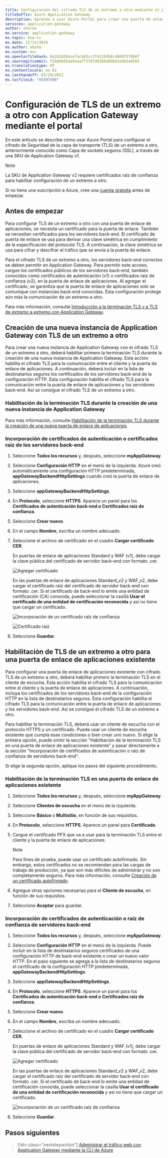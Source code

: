 ```yaml
---
title: Configuración del cifrado TLS de un extremo a otro mediante el portal
titleSuffix: Azure Application Gateway
description: Aprenda a usar Azure Portal para crear una puerta de enlace de aplicaciones con el cifrado TLS de un extremo a otro.
services: application-gateway
author: vhorne
ms.service: application-gateway
ms.topic: how-to
ms.date: 11/14/2019
ms.author: absha
ms.custom: mvc
ms.openlocfilehash: 6e2d1828acefacb03cc2f42193b8cd8897578b6f
ms.sourcegitcommit: f28ebb95ae9aaaff3f87d8388a09b41e0b3445b5
ms.translationtype: HT
ms.contentlocale: es-ES
ms.lasthandoff: 03/29/2021
ms.locfileid: "93397508"
---
```

# <a name="configure-end-to-end-tls-by-using-application-gateway-with-the-portal"></a>Configuración de TLS de un extremo a otro con Application Gateway mediante el portal

En este artículo se describe cómo usar Azure Portal para configurar el cifrado de Seguridad de la capa de transporte (TLS) de un extremo a otro, anteriormente conocido como Capa de sockets seguros (SSL), a través de una SKU de Application Gateway v1.

> [!NOTE]
> La SKU de Application Gateway v2 requiere certificados raíz de confianza para habilitar configuración de un extremo a otro.

Si no tiene una suscripción a Azure, cree una [cuenta gratuita](https://azure.microsoft.com/free/?WT.mc_id=A261C142F) antes de empezar.

## <a name="before-you-begin"></a>Antes de empezar

Para configurar TLS de un extremo a otro con una puerta de enlace de aplicaciones, se necesita un certificado para la puerta de enlace. También se necesitan certificados para los servidores back-end. El certificado de puerta de enlace se usa para derivar una clave simétrica en cumplimiento de la especificación del protocolo TLS. A continuación, la clave simétrica se usa para cifrar y descifrar el tráfico que se envía a la puerta de enlace. 

Para el cifrado TLS de un extremo a otro, los servidores back-end correctos se deben permitir en Application Gateway. Para permitir este acceso, cargue los certificados públicos de los servidores back-end, también conocidos como certificados de autenticación (v1) o certificados raíz de confianza (v2), en la puerta de enlace de aplicaciones. Al agregar el certificado, se garantiza que la puerta de enlace de aplicaciones solo se comunique con instancias back-end conocidas. Esta configuración protege aún más la comunicación de un extremo a otro.

Para más información, consulte [Introducción a la terminación TLS y a TLS de extremo a extremo con Application Gateway](./ssl-overview.md).

## <a name="create-a-new-application-gateway-with-end-to-end-tls"></a>Creación de una nueva instancia de Application Gateway con TLS de un extremo a otro

Para crear una nueva instancia de Application Gateway con el cifrado TLS de un extremo a otro, deberá habilitar primero la terminación TLS durante la creación de una nueva instancia de Application Gateway. Esta acción habilita el cifrado TLS para la comunicación entre el cliente y la puerta de enlace de aplicaciones. A continuación, deberá incluir en la lista de destinatarios seguros los certificados de los servidores back-end de la configuración HTTP. Esta configuración habilita el cifrado TLS para la comunicación entre la puerta de enlace de aplicaciones y los servidores back-end. Así se consigue el cifrado TLS de un extremo a otro.

### <a name="enable-tls-termination-while-creating-a-new-application-gateway"></a>Habilitación de la terminación TLS durante la creación de una nueva instancia de Application Gateway

Para más información, consulte [Habilitación de la terminación TLS durante la creación de una nueva puerta de enlace de aplicaciones](./create-ssl-portal.md).

### <a name="add-authenticationroot-certificates-of-back-end-servers"></a>Incorporación de certificados de autenticación o certificados raíz de los servidores back-end

1. Seleccione **Todos los recursos** y, después, seleccione **myAppGateway**.

2. Seleccione **Configuración HTTP** en el menú de la izquierda. Azure creó automáticamente una configuración HTTP predeterminada, **appGatewayBackendHttpSettings** cuando creó la puerta de enlace de aplicaciones. 

3. Seleccione **appGatewayBackendHttpSettings**.

4. En **Protocolo**, seleccione **HTTPS**. Aparece un panel para los **Certificados de autenticación back-end o Certificados raíz de confianza**.

5. Seleccione **Crear nuevo**.

6. En el campo **Nombre**, escriba un nombre adecuado.

7. Seleccione el archivo de certificado en el cuadro **Cargar certificado CER**.

   En puertas de enlace de aplicaciones Standard y WAF (v1), debe cargar la clave pública del certificado de servidor back-end con formato .cer.

   ![Agregar certificado](./media/end-to-end-ssl-portal/addcert.png)

   En las puertas de enlace de aplicaciones Standard_v2 y WAF_v2, debe cargar el certificado raíz del certificado de servidor back-end con formato .cer. Si el certificado de back-end lo emite una entidad de certificación (CA) conocida, puede seleccionar la casilla **Usar el certificado de una entidad de certificación reconocida** y así no tiene que cargar un certificado.

   ![Incorporación de un certificado raíz de confianza](./media/end-to-end-ssl-portal/trustedrootcert-portal.png)

   ![Certificado raíz](./media/end-to-end-ssl-portal/trustedrootcert.png)

8. Seleccione **Guardar**.

## <a name="enable-end-to-end-tls-for-an-existing-application-gateway"></a>Habilitación de TLS de un extremo a otro para una puerta de enlace de aplicaciones existente

Para configurar una puerta de enlace de aplicaciones existente con cifrado TLS de un extremo a otro, deberá habilitar primero la terminación TLS en el cliente de escucha. Esta acción habilita el cifrado TLS para la comunicación entre el cliente y la puerta de enlace de aplicaciones. A continuación, incluya los certificados de los servidores back-end de la configuración HTTP en la lista de destinatarios seguros. Esta configuración habilita el cifrado TLS para la comunicación entre la puerta de enlace de aplicaciones y los servidores back-end. Así se consigue el cifrado TLS de un extremo a otro.

Para habilitar la terminación TLS, deberá usar un cliente de escucha con el protocolo HTTPS y un certificado. Puede usar un cliente de escucha existente que cumpla esas condiciones o bien crear uno nuevo. Si elige la primera opción, puede omitir la sección "Habilitación de la terminación TLS en una puerta de enlace de aplicaciones existente" y pasar directamente a la sección "Incorporación de certificados de autenticación o raíz de confianza de servidores back-end".

Si elige la segunda opción, aplique los pasos del siguiente procedimiento.
### <a name="enable-tls-termination-in-an-existing-application-gateway"></a>Habilitación de la terminación TLS en una puerta de enlace de aplicaciones existente

1. Seleccione **Todos los recursos** y, después, seleccione **myAppGateway**.

2. Seleccione **Clientes de escucha** en el menú de la izquierda.

3. Seleccione **Básico** o **Multisitio**, en función de sus requisitos.

4. En **Protocolo**, seleccione **HTTPS**. Aparece un panel para **Certificado**.

5. Cargue el certificado PFX que va a usar para la terminación TLS entre el cliente y la puerta de enlace de aplicaciones.

   > [!NOTE]
   > Para fines de prueba, puede usar un certificado autofirmado. Sin embargo, estos certificados no se recomiendan para las cargas de trabajo de producción, ya que son más difíciles de administrar y no son completamente seguros. Para más información, consulte [Creación de un certificado autofirmado](./create-ssl-portal.md#create-a-self-signed-certificate).

6. Agregue otras opciones necesarias para el **Cliente de escucha**, en función de sus requisitos.

7. Seleccione **Aceptar** para guardar.

### <a name="add-authenticationtrusted-root-certificates-of-back-end-servers"></a>Incorporación de certificados de autenticación o raíz de confianza de servidores back-end

1. Seleccione **Todos los recursos** y, después, seleccione **myAppGateway**.

2. Seleccione **Configuración HTTP** en el menú de la izquierda. Puede incluir en la lista de destinatarios seguros certificados de una configuración HTTP de back-end existente o crear un nuevo valor HTTP. En el paso siguiente se agrega a la lista de destinatarios seguros el certificado de la configuración HTTP predeterminada, **appGatewayBackendHttpSettings**.

3. Seleccione **appGatewayBackendHttpSettings**.

4. En **Protocolo**, seleccione **HTTPS**. Aparece un panel para los **Certificados de autenticación back-end o Certificados raíz de confianza**. 

5. Seleccione **Crear nuevo**.

6. En el campo **Nombre**, escriba un nombre adecuado.

7. Seleccione el archivo de certificado en el cuadro **Cargar certificado CER**.

   En puertas de enlace de aplicaciones Standard y WAF (v1), debe cargar la clave pública del certificado de servidor back-end con formato .cer.

   ![Agregar certificado](./media/end-to-end-ssl-portal/addcert.png)

   En las puertas de enlace de aplicaciones Standard_v2 y WAF_v2, debe cargar el certificado raíz del certificado de servidor back-end con formato .cer. Si el certificado de back-end lo emite una entidad de certificación conocida, puede seleccionar la casilla **Usar el certificado de una entidad de certificación reconocida** y así no tiene que cargar un certificado.

   ![Incorporación de un certificado raíz de confianza](./media/end-to-end-ssl-portal/trustedrootcert-portal.png)

8. Seleccione **Guardar**.

## <a name="next-steps"></a>Pasos siguientes

> [!div class="nextstepaction"]
> [Administrar el tráfico web con Application Gateway mediante la CLI de Azure](./tutorial-manage-web-traffic-cli.md)